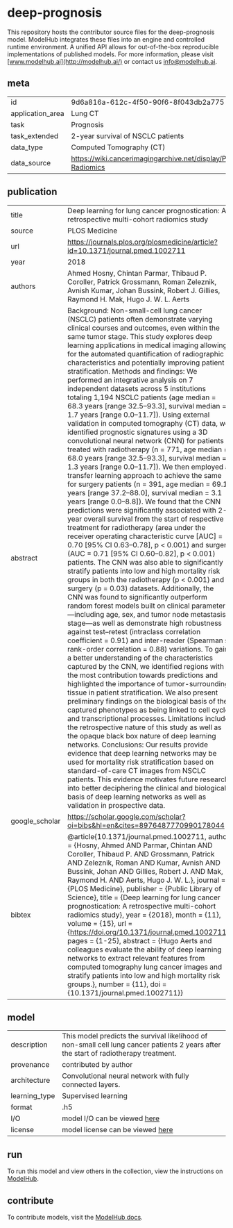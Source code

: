 # deep-prognosis
This repository hosts the contributor source files for the deep-prognosis model. ModelHub integrates these files into an engine and controlled runtime environment. A unified API allows for out-of-the-box reproducible implementations of published models. For more information, please visit [www.modelhub.ai](http://modelhub.ai/) or contact us [info@modelhub.ai](mailto:info@modelhub.ai).
## meta
| | |
|-|-|
| id | 9d6a816a-612c-4f50-90f6-8f043db2a775 | 
| application_area | Lung CT | 
| task | Prognosis | 
| task_extended | 2-year survival of NSCLC patients | 
| data_type | Computed Tomography (CT) | 
| data_source | https://wiki.cancerimagingarchive.net/display/Public/NSCLC-Radiomics | 
## publication
| | |
|-|-|
| title | Deep learning for lung cancer prognostication: A retrospective multi-cohort radiomics study | 
| source | PLOS Medicine | 
| url | https://journals.plos.org/plosmedicine/article?id=10.1371/journal.pmed.1002711 | 
| year | 2018 | 
| authors | Ahmed Hosny, Chintan Parmar, Thibaud P. Coroller, Patrick Grossmann, Roman Zeleznik, Avnish Kumar, Johan Bussink, Robert J. Gillies, Raymond H. Mak, Hugo J. W. L. Aerts | 
| abstract | Background: Non-small-cell lung cancer (NSCLC) patients often demonstrate varying clinical courses and outcomes, even within the same tumor stage. This study explores deep learning applications in medical imaging allowing for the automated quantification of radiographic characteristics and potentially improving patient stratification. Methods and findings: We performed an integrative analysis on 7 independent datasets across 5 institutions totaling 1,194 NSCLC patients (age median = 68.3 years [range 32.5–93.3], survival median = 1.7 years [range 0.0–11.7]). Using external validation in computed tomography (CT) data, we identified prognostic signatures using a 3D convolutional neural network (CNN) for patients treated with radiotherapy (n = 771, age median = 68.0 years [range 32.5–93.3], survival median = 1.3 years [range 0.0–11.7]). We then employed a transfer learning approach to achieve the same for surgery patients (n = 391, age median = 69.1 years [range 37.2–88.0], survival median = 3.1 years [range 0.0–8.8]). We found that the CNN predictions were significantly associated with 2-year overall survival from the start of respective treatment for radiotherapy (area under the receiver operating characteristic curve [AUC] = 0.70 [95% CI 0.63–0.78], p < 0.001) and surgery (AUC = 0.71 [95% CI 0.60–0.82], p < 0.001) patients. The CNN was also able to significantly stratify patients into low and high mortality risk groups in both the radiotherapy (p < 0.001) and surgery (p = 0.03) datasets. Additionally, the CNN was found to significantly outperform random forest models built on clinical parameters—including age, sex, and tumor node metastasis stage—as well as demonstrate high robustness against test–retest (intraclass correlation coefficient = 0.91) and inter-reader (Spearman s rank-order correlation = 0.88) variations. To gain a better understanding of the characteristics captured by the CNN, we identified regions with the most contribution towards predictions and highlighted the importance of tumor-surrounding tissue in patient stratification. We also present preliminary findings on the biological basis of the captured phenotypes as being linked to cell cycle and transcriptional processes. Limitations include the retrospective nature of this study as well as the opaque black box nature of deep learning networks. Conclusions: Our results provide evidence that deep learning networks may be used for mortality risk stratification based on standard-of-care CT images from NSCLC patients. This evidence motivates future research into better deciphering the clinical and biological basis of deep learning networks as well as validation in prospective data. |
| google_scholar | https://scholar.google.com/scholar?oi=bibs&hl=en&cites=8976487770990178044 | 
| bibtex | @article{10.1371/journal.pmed.1002711, author = {Hosny, Ahmed AND Parmar, Chintan AND Coroller, Thibaud P. AND Grossmann, Patrick AND Zeleznik, Roman AND Kumar, Avnish AND Bussink, Johan AND Gillies, Robert J. AND Mak, Raymond H. AND Aerts, Hugo J. W. L.}, journal = {PLOS Medicine}, publisher = {Public Library of Science}, title = {Deep learning for lung cancer prognostication: A retrospective multi-cohort radiomics study}, year = {2018}, month = {11}, volume = {15}, url = {https://doi.org/10.1371/journal.pmed.1002711}, pages = {1-25}, abstract = {Hugo Aerts and colleagues evaluate the ability of deep learning networks to extract relevant features from computed tomography lung cancer images and stratify patients into low and high mortality risk groups.}, number = {11}, doi = {10.1371/journal.pmed.1002711}} | 
## model
| | |
|-|-|
| description | This model predicts the survival likelihood of non-small cell lung cancer patients 2 years after the start of radiotherapy treatment. | 
| provenance | contributed by author |
| architecture | Convolutional neural network with fully connected layers. | 
| learning_type | Supervised learning | 
| format | .h5 | 
| I/O | model I/O can be viewed [here](contrib_src/model/config.json) | 
| license | model license can be viewed [here](contrib_src/license/model) | 
## run
To run this model and view others in the collection, view the instructions on [ModelHub](http://app.modelhub.ai/).
## contribute
To contribute models, visit the [ModelHub docs](https://modelhub.readthedocs.io/en/latest/).

